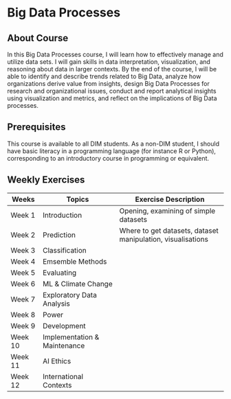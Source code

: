 # Big Data Processes

## About Course

In this Big Data Processes course, I will learn how to effectively manage and utilize data sets. I will gain skills in data interpretation, visualization, and reasoning about data in larger contexts. By the end of the course, I will be able to identify and describe trends related to Big Data, analyze how organizations derive value from insights, design Big Data Processes for research and organizational issues, conduct and report analytical insights using visualization and metrics, and reflect on the implications of Big Data processes.

## Prerequisites

This course is available to all DIM students. As a non-DIM student, I should have basic literacy in a programming language (for instance R or Python), corresponding to an introductory course in programming or equivalent.

## Weekly Exercises

| Weeks  | Topics                                  | Exercise Description                  |
|--------|-----------------------------------------|---------------------------------------|
| Week 1 | Introduction                            | Opening, examining of simple datasets |
| Week 2 | Prediction                              | Where to get datasets, dataset manipulation, visualisations |
| Week 3 | Classification                          | |
| Week 4 | Emsemble Methods                        | |
| Week 5 | Evaluating                              | |
| Week 6 | ML & Climate Change                     | |
| Week 7 | Exploratory Data Analysis               | |
| Week 8 | Power                                   | |
| Week 9 | Development                             | |
| Week 10 | Implementation & Maintenance           | |
| Week 11 | AI Ethics                              | |
| Week 12 | International Contexts                 | |
